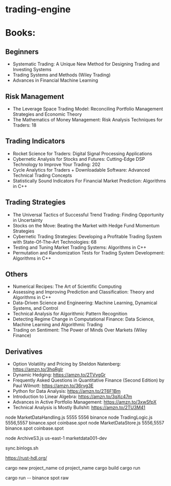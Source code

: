 # trading-engine


# Books:

## Beginners
- Systematic Trading: A Unique New Method for Designing Trading and Investing Systems
- Trading Systems and Methods (Wiley Trading)
- Advances in Financial Machine Learning

## Risk Management
- The Leverage Space Trading Model: Reconciling Portfolio Management Strategies and Economic Theory
- The Mathematics of Money Management: Risk Analysis Techniques for Traders: 18

## Trading Indicators
- Rocket Science for Traders: Digital Signal Processing Applications
- Cybernetic Analysis for Stocks and Futures: Cutting-Edge DSP Technology to Improve Your Trading: 202
- Cycle Analytics for Traders + Downloadable Software: Advanced Technical Trading Concepts
- Statistically Sound Indicators For Financial Market Prediction: Algorithms in C++

## Trading Strategies

- The Universal Tactics of Successful Trend Trading: Finding Opportunity in Uncertainty
- Stocks on the Move: Beating the Market with Hedge Fund Momentum Strategies
- Cybernetic Trading Strategies: Developing a Profitable Trading System with State-Of-The-Art Technologies: 68
- Testing and Tuning Market Trading Systems: Algorithms in C++
- Permutation and Randomization Tests for Trading System Development: Algorithms in C++

## Others
- Numerical Recipes: The Art of Scientific Computing
- Assessing and Improving Prediction and Classification: Theory and Algorithms in C++
- Data-Driven Science and Engineering: Machine Learning, Dynamical Systems, and Control
- Technical Analysis for Algorithmic Pattern Recognition
- Detecting Regime Change in Computational Finance: Data Science, Machine Learning and Algorithmic Trading
- Trading on Sentiment: The Power of Minds Over Markets (Wiley Finance)


## Derivatives

- Option Volatility and Pricing by Sheldon Natenberg: https://amzn.to/3hqRglr
- Dynamic Hedging: https://amzn.to/2TVvgGr
- Frequently Asked Questions in Quantitative Finance (Second Edition) by Paul Wilmott: https://amzn.to/36rvg3E
- Python for Data Analysis: https://amzn.to/2T6F1Bm
- Introduction to Linear Algebra: https://amzn.to/3qXc47m
- Advances in Active Portfolio Management: https://amzn.to/3xwSfpX
- Technical Analysis is Mostly Bullshit: https://amzn.to/2TU3M41


node MarketDataHandling.js 5555 5556 binance
node TradingLogic.js 5556,5557 binance.spot coinbase.spot
node MarketDataStore.js 5556,5557 binance.spot coinbase.spot

node ArchiveS3.js us-east-1 marketdata001-dev

sync.binlogs.sh

https://rust-hdl.org/


cargo new project_name
cd project_name
cargo build
cargo run

cargo run -- binance spot raw

